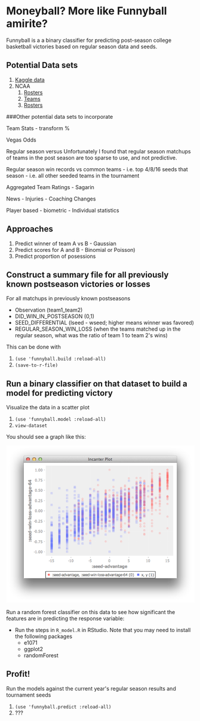 Moneyball? More like Funnyball amirite?
=======================================

Funnyball is a a binary classifier for predicting post-season college basketball victories based on regular season data and seeds.

Potential Data sets
---------

1. [Kaggle data](https://www.kaggle.com/c/march-machine-learning-mania/data)
2. NCAA
   1. [Rosters](http://www.ncaa.com/schools/albany-ny/basketball-men)
   2. [Teams](http://stats.ncaa.org/team/inst_team_list?sport_code=MBB&division=1)
   3. [Rosters](http://stats.ncaa.org/team/roster/11540?org_id=26172)

###Other potential data sets to incorporate

Team Stats
    - transform %

Vegas Odds

Regular season versus
    Unfortunately I found that regular season matchups of teams in the post season are too sparse to use, and not predictive.

Regular season win records vs common teams
    - i.e. top 4/8/16 seeds that season
    - i.e. all other seeded teams in the tournament

Aggregated Team Ratings
    - Sagarin

News
    - Injuries
    - Coaching Changes

Player based
    - biometric
    - Individual statistics

Approaches
----------

1. Predict winner of team A vs B - Gaussian
2. Predict scores for A and B - Binomial or Poisson)
3. Predict proportion of posessions

Construct a summary file for all previously known postseason victories or losses
-----------------------------------

For all matchups in previously known postseasons

- Observation (team1_team2)
- DID_WIN_IN_POSTSEASON (0,1)
- SEED_DIFFERENTIAL (lseed - wseed; higher means winner was favored)
- REGULAR_SEASON_WIN_LOSS (when the teams matched up in the regular season, what was the ratio of team 1 to team 2's wins)

This can be done with

1. ``(use 'funnyball.build :reload-all)``
2. ``(save-to-r-file)``

Run a binary classifier on that dataset to build a model for predicting victory
---------------------------------------

Visualize the data in a scatter plot

1. ``(use 'funnyball.model :reload-all)``
2. ``view-dataset``

You should see a graph like this:

![Scatter Plot of Two Tournament Predictor Features](doc/images/scatter-plot.png "Scatter Plot of Two Tournament Predictor Features")

Run a random forest classifier on this data to see how significant the features are in predicting the response variable:

- Run the steps in ``R_model.R`` in RStudio. Note that you may need to install the following packages
  + e1071
  + ggplot2
  + randomForest

Profit!
-------

Run the models against the current year's regular season results and tournament seeds

1. ``(use 'funnyball.predict :reload-all)``
2. ???
